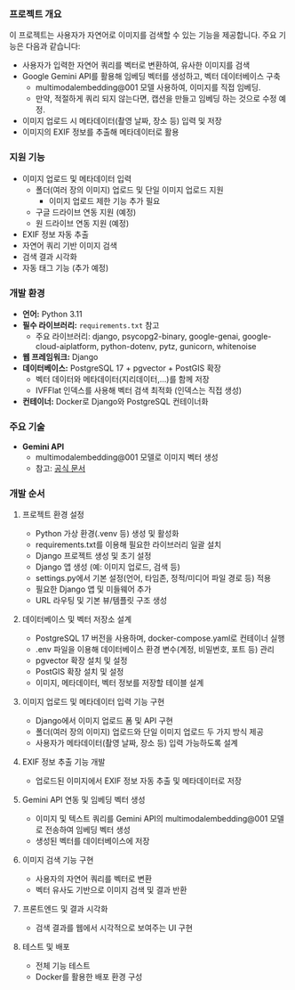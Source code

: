 ### 프로젝트 개요

이 프로젝트는 사용자가 자연어로 이미지를 검색할 수 있는 기능을 제공합니다. 주요 기능은 다음과 같습니다:

- 사용자가 입력한 자연어 쿼리를 벡터로 변환하여, 유사한 이미지를 검색
- Google Gemini API를 활용해 임베딩 벡터를 생성하고, 벡터 데이터베이스 구축
  - multimodalembedding@001 모델 사용하여, 이미지를 직접 임베딩.
  - 만약, 적절하게 쿼리 되지 않는다면, 캡션을 만들고 임베딩 하는 것으로 수정 예정.
- 이미지 업로드 시 메타데이터(촬영 날짜, 장소 등) 입력 및 저장
- 이미지의 EXIF 정보를 추출해 메타데이터로 활용

### 지원 기능

- 이미지 업로드 및 메타데이터 입력
  - 폴더(여러 장의 이미지) 업로드 및 단일 이미지 업로드 지원
    - 이미지 업로드 제한 기능 추가 필요
  - 구글 드라이브 연동 지원 (예정)
  - 원 드라이브 연동 지원 (예정)
- EXIF 정보 자동 추출
- 자연어 쿼리 기반 이미지 검색
- 검색 결과 시각화
- 자동 태그 기능 (추가 예정)

### 개발 환경

- **언어:** Python 3.11
- **필수 라이브러리:** `requirements.txt` 참고
  - 주요 라이브러리: django, psycopg2-binary, google-genai, google-cloud-aiplatform, python-dotenv, pytz, gunicorn, whitenoise
- **웹 프레임워크:** Django
- **데이터베이스:** PostgreSQL 17 + pgvector + PostGIS 확장
  - 벡터 데이터와 메타데이터(지리데이터,...)를 함께 저장
  - IVFFlat 인덱스를 사용해 벡터 검색 최적화 (인덱스는 직접 생성)
- **컨테이너:** Docker로 Django와 PostgreSQL 컨테이너화

### 주요 기술

- **Gemini API**
  - multimodalembedding@001 모델로 이미지 벡터 생성
  - 참고: [공식 문서](https://cloud.google.com/vertex-ai/generative-ai/docs/embeddings/get-multimodal-embeddings)

### 개발 순서

1. 프로젝트 환경 설정

   - Python 가상 환경(.venv 등) 생성 및 활성화
   - requirements.txt를 이용해 필요한 라이브러리 일괄 설치
   - Django 프로젝트 생성 및 초기 설정
   - Django 앱 생성 (예: 이미지 업로드, 검색 등)
   - settings.py에서 기본 설정(언어, 타임존, 정적/미디어 파일 경로 등) 적용
   - 필요한 Django 앱 및 미들웨어 추가
   - URL 라우팅 및 기본 뷰/템플릿 구조 생성

2. 데이터베이스 및 벡터 저장소 설계

   - PostgreSQL 17 버전을 사용하며, docker-compose.yaml로 컨테이너 실행
   - .env 파일을 이용해 데이터베이스 환경 변수(계정, 비밀번호, 포트 등) 관리
   - pgvector 확장 설치 및 설정
   - PostGIS 확장 설치 및 설정
   - 이미지, 메타데이터, 벡터 정보를 저장할 테이블 설계

3. 이미지 업로드 및 메타데이터 입력 기능 구현

   - Django에서 이미지 업로드 폼 및 API 구현
   - 폴더(여러 장의 이미지) 업로드와 단일 이미지 업로드 두 가지 방식 제공
   - 사용자가 메타데이터(촬영 날짜, 장소 등) 입력 가능하도록 설계

4. EXIF 정보 추출 기능 개발

   - 업로드된 이미지에서 EXIF 정보 자동 추출 및 메타데이터로 저장

5. Gemini API 연동 및 임베딩 벡터 생성

   - 이미지 및 텍스트 쿼리를 Gemini API의 multimodalembedding@001 모델로 전송하여 임베딩 벡터 생성
   - 생성된 벡터를 데이터베이스에 저장

6. 이미지 검색 기능 구현

   - 사용자의 자연어 쿼리를 벡터로 변환
   - 벡터 유사도 기반으로 이미지 검색 및 결과 반환

7. 프론트엔드 및 결과 시각화

   - 검색 결과를 웹에서 시각적으로 보여주는 UI 구현

8. 테스트 및 배포
   - 전체 기능 테스트
   - Docker를 활용한 배포 환경 구성
